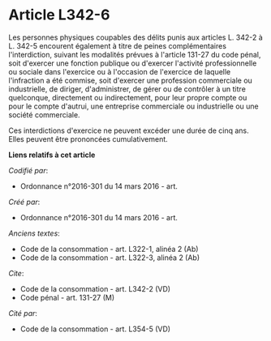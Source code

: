 # Article L342-6

Les personnes physiques coupables des délits punis aux articles L. 342-2 à L. 342-5 encourent également à titre de peines
complémentaires l'interdiction, suivant les modalités prévues à l'article 131-27 du code pénal, soit d'exercer une fonction
publique ou d'exercer l'activité professionnelle ou sociale dans l'exercice ou à l'occasion de l'exercice de laquelle
l'infraction a été commise, soit d'exercer une profession commerciale ou industrielle, de diriger, d'administrer, de gérer ou
de contrôler à un titre quelconque, directement ou indirectement, pour leur propre compte ou pour le compte d'autrui, une
entreprise commerciale ou industrielle ou une société commerciale. 

Ces interdictions d'exercice ne peuvent excéder une durée de cinq ans. Elles peuvent être prononcées cumulativement.

**Liens relatifs à cet article**

_Codifié par_:

  - Ordonnance n°2016-301 du 14 mars 2016 - art.

_Créé par_:

  - Ordonnance n°2016-301 du 14 mars 2016 - art.

_Anciens textes_:

  - Code de la consommation - art. L322-1, alinéa 2 (Ab)
  - Code de la consommation - art. L322-3, alinéa 2 (Ab)

_Cite_:

  - Code de la consommation - art. L342-2 (VD)
  - Code pénal - art. 131-27 (M)

_Cité par_:

  - Code de la consommation - art. L354-5 (VD)
